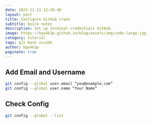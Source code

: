 ```yaml
---
date: 2022-11-11 12:26:40
layout: post
title: Configure GitHub creds
subtitle: Quick notes
description: Set up terminal credentials GitHub.
image: https://bgx4k3p.github.io/blog/assets/img/code-large.jpg
category: tutorial
tags: git bash vscode
author: bgx4k3p
paginate: true
---
```


## Add Email and Username

```bash
git config --global user.email “you@example.com”
git config --global user.name “Your Name”
```

## Check Config

```bash
git config --global --list
```

